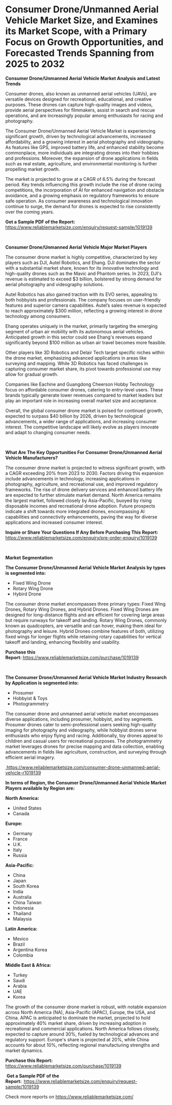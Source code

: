 <p><h1>Consumer Drone/Unmanned Aerial Vehicle Market Size, and Examines its Market Scope, with a Primary Focus on Growth Opportunities, and Forecasted Trends Spanning from 2025 to 2032</h1></p><p><strong>Consumer Drone/Unmanned Aerial Vehicle Market Analysis and Latest Trends</strong></p>
<p><p>Consumer drones, also known as unmanned aerial vehicles (UAVs), are versatile devices designed for recreational, educational, and creative purposes. These drones can capture high-quality images and videos, provide aerial perspectives for filmmakers, assist in search and rescue operations, and are increasingly popular among enthusiasts for racing and photography.</p><p>The Consumer Drone/Unmanned Aerial Vehicle Market is experiencing significant growth, driven by technological advancements, increased affordability, and a growing interest in aerial photography and videography. As features like GPS, improved battery life, and enhanced stability become commonplace, more individuals are integrating drones into their hobbies and professions. Moreover, the expansion of drone applications in fields such as real estate, agriculture, and environmental monitoring is further propelling market growth.</p><p>The market is projected to grow at a CAGR of 6.5% during the forecast period. Key trends influencing this growth include the rise of drone racing competitions, the incorporation of AI for enhanced navigation and obstacle avoidance, and a growing emphasis on regulatory frameworks to ensure safe operation. As consumer awareness and technological innovation continue to surge, the demand for drones is expected to rise consistently over the coming years.</p></p>
<p><strong>Get a Sample PDF of the Report:&nbsp;</strong> <a href="https://www.reliablemarketsize.com/enquiry/request-sample/1019139?utm_campaign=2941&utm_medium=2&utm_source=Github&utm_content=ia&utm_term=21032025&utm_id=consumer-droneunmanned-aerial-vehicle">https://www.reliablemarketsize.com/enquiry/request-sample/1019139</a></p>
<p>&nbsp;</p>
<p><strong>Consumer Drone/Unmanned Aerial Vehicle Major Market Players</strong></p>
<p><p>The consumer drone market is highly competitive, characterized by key players such as DJI, Autel Robotics, and Ehang. DJI dominates the sector with a substantial market share, known for its innovative technology and high-quality drones such as the Mavic and Phantom series. In 2023, DJI's revenue is estimated to exceed $3 billion, bolstered by strong demand for aerial photography and videography solutions.</p><p>Autel Robotics has also gained traction with its EVO series, appealing to both hobbyists and professionals. The company focuses on user-friendly features and superior camera capabilities. Autel’s sales revenue is expected to reach approximately $300 million, reflecting a growing interest in drone technology among consumers.</p><p>Ehang operates uniquely in the market, primarily targeting the emerging segment of urban air mobility with its autonomous aerial vehicles. Anticipated growth in this sector could see Ehang's revenues expand significantly beyond $100 million as urban air travel becomes more feasible.</p><p>Other players like 3D Robotics and Delair Tech target specific niches within the drone market, emphasizing advanced applications in areas like surveying and mapping. While 3D Robotics has faced challenges in capturing consumer market share, its pivot towards professional use may allow for gradual growth.</p><p>Companies like Eachine and Guangdong Cheerson Hobby Technology focus on affordable consumer drones, catering to entry-level users. These brands typically generate lower revenues compared to market leaders but play an important role in increasing overall market size and acceptance.</p><p>Overall, the global consumer drone market is poised for continued growth, expected to surpass $40 billion by 2026, driven by technological advancements, a wider range of applications, and increasing consumer interest. The competitive landscape will likely evolve as players innovate and adapt to changing consumer needs.</p></p>
<p>&nbsp;</p>
<p><strong>What Are The Key Opportunities For Consumer Drone/Unmanned Aerial Vehicle Manufacturers?</strong></p>
<p><p>The consumer drone market is projected to witness significant growth, with a CAGR exceeding 20% from 2023 to 2030. Factors driving this expansion include advancements in technology, increasing applications in photography, agriculture, and recreational use, and improved regulatory frameworks. The rise of drone delivery services and enhanced battery life are expected to further stimulate market demand. North America remains the largest market, followed closely by Asia-Pacific, buoyed by rising disposable incomes and recreational drone adoption. Future prospects indicate a shift towards more integrated drones, encompassing AI capabilities and connectivity enhancements, paving the way for diverse applications and increased consumer interest.</p></p>
<p><strong>Inquire or Share Your Questions If Any Before Purchasing This Report:</strong> <a href="https://www.reliablemarketsize.com/enquiry/pre-order-enquiry/1019139?utm_campaign=2941&utm_medium=2&utm_source=Github&utm_content=ia&utm_term=21032025&utm_id=consumer-droneunmanned-aerial-vehicle">https://www.reliablemarketsize.com/enquiry/pre-order-enquiry/1019139</a></p>
<p>&nbsp;</p>
<p><strong>Market Segmentation</strong></p>
<p><strong>The Consumer Drone/Unmanned Aerial Vehicle Market Analysis by types is segmented into:</strong></p>
<p><ul><li>Fixed Wing Drone</li><li>Rotary Wing Drone</li><li>Hybird Drone</li></ul></p>
<p><p>The consumer drone market encompasses three primary types: Fixed Wing Drones, Rotary Wing Drones, and Hybrid Drones. Fixed Wing Drones are designed for long-distance flights and are efficient for covering large areas but require runways for takeoff and landing. Rotary Wing Drones, commonly known as quadcopters, are versatile and can hover, making them ideal for photography and leisure. Hybrid Drones combine features of both, utilizing fixed wings for longer flights while retaining rotary capabilities for vertical takeoff and landing, enhancing flexibility and usability.</p></p>
<p><strong>Purchase this Report:&nbsp;</strong><a href="https://www.reliablemarketsize.com/purchase/1019139?utm_campaign=2941&utm_medium=2&utm_source=Github&utm_content=ia&utm_term=21032025&utm_id=consumer-droneunmanned-aerial-vehicle">https://www.reliablemarketsize.com/purchase/1019139</a></p>
<p>&nbsp;</p>
<p><strong>The Consumer Drone/Unmanned Aerial Vehicle Market Industry Research by Application is segmented into:</strong></p>
<p><ul><li>Prosumer</li><li>Hobbyist & Toys</li><li>Photogrammetry</li></ul></p>
<p><p>The consumer drone and unmanned aerial vehicle market encompasses diverse applications, including prosumer, hobbyist, and toy segments. Prosumer drones cater to semi-professional users seeking high-quality imaging for photography and videography, while hobbyist drones serve enthusiasts who enjoy flying and racing. Additionally, toy drones appeal to children and casual users for recreational purposes. The photogrammetry market leverages drones for precise mapping and data collection, enabling advancements in fields like agriculture, construction, and surveying through efficient aerial imagery.</p></p>
<p><a href="https://www.reliablemarketsize.com/consumer-drone-unmanned-aerial-vehicle-r1019139?utm_campaign=2941&utm_medium=2&utm_source=Github&utm_content=ia&utm_term=21032025&utm_id=consumer-droneunmanned-aerial-vehicle">&nbsp;https://www.reliablemarketsize.com/consumer-drone-unmanned-aerial-vehicle-r1019139</a></p>
<p><strong>In terms of Region, the Consumer Drone/Unmanned Aerial Vehicle Market Players available by Region are:</strong></p>
<p>
    <p> <strong> North America: </strong>
        <ul>
            <li>United States</li>
            <li>Canada</li>
        </ul>
        </p> 
    <p> <strong> Europe: </strong>
        <ul>
            <li>Germany</li>
            <li>France</li>
            <li>U.K.</li>
            <li>Italy</li>
            <li>Russia</li>
        </ul>
        </p> 
    <p> <strong> Asia-Pacific: </strong>
        <ul>
            <li>China</li>
            <li>Japan</li>
            <li>South Korea</li>
            <li>India</li>
            <li>Australia</li>
            <li>China Taiwan</li>
            <li>Indonesia</li>
            <li>Thailand</li>
            <li>Malaysia</li>
        </ul>
        </p> 
    <p> <strong> Latin America: </strong>
        <ul>
            <li>Mexico</li>
            <li>Brazil</li>
            <li>Argentina Korea</li>
            <li>Colombia</li>
        </ul>
        </p> 
    <p> <strong> Middle East & Africa: </strong>
        <ul>
            <li>Turkey</li>
            <li>Saudi</li>
            <li>Arabia</li>
            <li>UAE</li>
            <li>Korea</li>
        </ul>
    </p>
    </p>
<p><p>The growth of the consumer drone market is robust, with notable expansion across North America (NA), Asia-Pacific (APAC), Europe, the USA, and China. APAC is anticipated to dominate the market, projected to hold approximately 40% market share, driven by increasing adoption in recreational and commercial applications. North America follows closely, expected to capture around 30%, fueled by technological advances and regulatory support. Europe's share is projected at 20%, while China accounts for about 10%, reflecting regional manufacturing strengths and market dynamics.</p></p>
<p><strong>Purchase this Report: </strong><a href="https://www.reliablemarketsize.com/purchase/1019139?utm_campaign=2941&utm_medium=2&utm_source=Github&utm_content=ia&utm_term=21032025&utm_id=consumer-droneunmanned-aerial-vehicle">https://www.reliablemarketsize.com/purchase/1019139</a></p>
<p>&nbsp;<strong>Get a Sample PDF of the Report:&nbsp;&nbsp;</strong><a href="https://www.reliablemarketsize.com/enquiry/request-sample/1019139?utm_campaign=2941&utm_medium=2&utm_source=Github&utm_content=ia&utm_term=21032025&utm_id=consumer-droneunmanned-aerial-vehicle">https://www.reliablemarketsize.com/enquiry/request-sample/1019139</a></p>
<p><strong></strong></p>
<p>Check more reports on <a href="https://www.reliablemarketsize.com/?utm_campaign=2941&utm_medium=2&utm_source=Github&utm_content=ia&utm_term=21032025&utm_id=consumer-droneunmanned-aerial-vehicle">https://www.reliablemarketsize.com/</a></p>